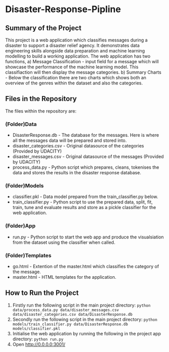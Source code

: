 # Disaster-Response-Pipline

## Summary of the Project

This project is a web application which classifies messages during a disaster to support a disaster relief agency. It demonstrates data engineering skills alongside data preparation and machine learning modelling to build a working application. The web application has two functions, 
a) Message Classification - input field for a message which will showcase the performance of the machine learning model. This classifiaction will then display the message categories.
b) Summary Charts - Below the classification there are two charts which shows both an overview of the genres within the dataset and also the categories.

## Files in the Repository

The files within the repository are:

### (Folder)Data
- DisasterResponse.db - The database for the messages. Here is where all the messages data will be prepared and stored into.
- disaster_categories.csv - Original datasource of the categories (Provided by UDACITY)
- disaster_messages.csv - Original datasource of the messages (Provided by UDACITY)
- process_data.py - Python script which prepares, cleans, tokenises the data and stores the results in the disaster response database.

### (Folder)Models
- classifier.pkl - Data model prepared from the train_classifier.py below.
- train_classifier.py - Python script to use the prepared data, split, fit, train, tune and evaluate results and store as a pickle classifier for the web application.

### (Folder)App
- run.py - Python script to start the web app and produce the visualsiation from the dataset using the classifier when called.
### (Folder)Templates
  - go.html - Extention of the master.html which classifies the category of the message.
  - master.html - HTML templates for the application.

## How to Run the Project

1) Firstly run the following script in the main project directory: `python data/process_data.py data/disaster_messages.csv data/disaster_categories.csv data/DisasterResponse.db`
2) Secondly run the following script in the main project directory: `python models/train_classifier.py data/DisasterResponse.db models/classifier.pkl`
3) Initialise the web application by running the following in the project app directory: `python run.py`
4) Open http://0.0.0.0:3001/
